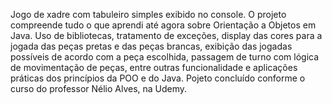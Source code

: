 Jogo de xadre com tabuleiro simples exibido no console. O projeto compreende tudo o que aprendi até agora sobre Orientação a Objetos em Java.
Uso de bibliotecas, tratamento de exceções, display das cores para a jogada das peças pretas e das peças brancas, exibição das jogadas possíveis de acordo com a peça escolhida, passagem de turno com lógica de movimentação de peças, entre outras funcionalidade e aplicações práticas dos princípios da POO e do Java.
Pojeto concluído conforme o curso do professor Nélio Alves, na Udemy.
